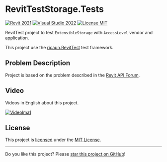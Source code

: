 # RevitTestStorage.Tests

[![Revit 2021](https://img.shields.io/badge/Revit-2021+-blue.svg)](../..)
[![Visual Studio 2022](https://img.shields.io/badge/Visual%20Studio-2022-blue)](../..)
[![License MIT](https://img.shields.io/badge/License-MIT-blue.svg)](LICENSE)

RevitTest project to test `ExtensibleStorage` with `AccessLevel` vendor and application.

This project use the [ricaun.RevitTest](https://ricaun.com/RevitTest) test framework.

## Problem Description

Project is based on the problem described in the [Revit API Forum](https://forums.autodesk.com/t5/revit-api-forum/revit-design-automation-extensible-storage-quot-writing-of/td-p/12833018).

## Video

Videos in English about this project.

[![VideoIma1]][Video1]

## License

This project is [licensed](LICENSE) under the [MIT License](https://en.wikipedia.org/wiki/MIT_License).

---

Do you like this project? Please [star this project on GitHub](../../stargazers)!

[Video1]: https://youtu.be/fW_8FZJpgNw
[VideoIma1]: https://img.youtube.com/vi/fW_8FZJpgNw/mqdefault.jpg